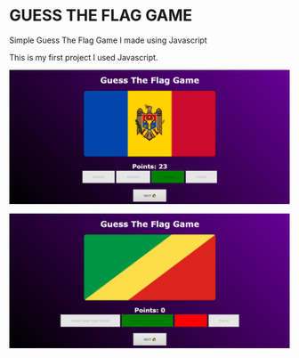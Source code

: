 # GUESS THE FLAG GAME
Simple Guess The Flag Game I made using Javascript 

This is my first project I used Javascript.

![](img/gtfg1.png)

![](img/gtfg2.png)
